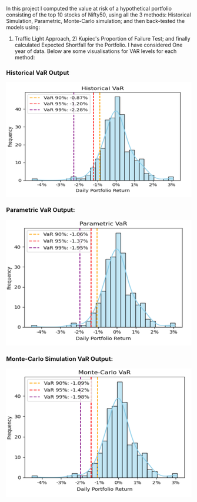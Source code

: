 In this project I computed the value at risk of a hypothetical portfolio consisting of the top 10 stocks of Nifty50, using all the 3 methods:
Historical Simulation, Parametric, Monte-Carlo simulation;
and then back-tested the models using:
1. Traffic Light Approach, 2) Kupiec's Proportion of Failure Test;
and finally calculated Expected Shortfall for the Portfolio.
I have considered One year of data.
Below are some visualisations for VAR levels for each method:

### Historical VaR Output
![Historical VaR](https://github.com/UMajumder/VaR_Modelling_and_Backtesting/blob/main/Historical.png)

### Parametric VaR Output:
![Parametric VaR](https://github.com/UMajumder/VaR_Modelling_and_Backtesting/blob/main/Parametric.png)

### Monte-Carlo Simulation VaR Output:
![Monte-Carlo VaR](https://github.com/UMajumder/VaR_Modelling_and_Backtesting/blob/main/Monte%20Carlo.png)
